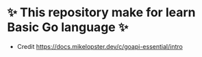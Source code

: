 # ✨ This repository make for learn Basic Go language ✨

* Credit https://docs.mikelopster.dev/c/goapi-essential/intro